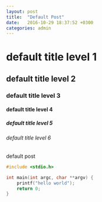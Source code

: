 ```yaml
---
layout: post
title:  "Default Post"
date:   2016-10-29 18:37:52 +0300
categories: admin
---
```


# default title level 1

## default title level 2

### default title level 3

#### default title level 4

##### default title level 5

###### default title level 6

default post

```c
#include <stdio.h>

int main(int argc, char **argv) {
	printf("hello world");
	return 0;
}
```

